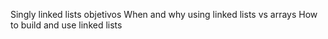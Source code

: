 Singly linked lists
objetivos 
When and why using linked lists vs arrays
How to build and use linked lists
